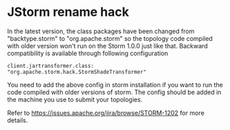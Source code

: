 # JStorm rename hack

In the latest version, the class packages have been changed from "backtype.storm" to "org.apache.storm" so the topology code compiled with older version won't run on the Storm 1.0.0 just like that. Backward compatibility is available through following configuration

  ```client.jartransformer.class: "org.apache.storm.hack.StormShadeTransformer"```

You need to add the above config in storm installation if you want to run the code compiled with older versions of storm. The config should be added in the machine you use to submit your topologies.

Refer to https://issues.apache.org/jira/browse/STORM-1202 for more details.

